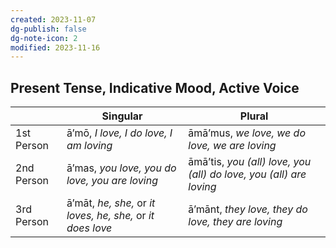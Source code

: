 ```yaml
---
created: 2023-11-07
dg-publish: false
dg-note-icon: 2
modified: 2023-11-16
---
```


## Present Tense, Indicative Mood, Active Voice

|  | Singular | Plural |
|---|---|---|
| 1st Person | ā’mō, *I love, I do love, I am loving* | āmā’mus, *we love, we do love, we are loving* |
| 2nd Person | ā’mas, *you love, you do love, you are loving* | āmā’tis, *you (all) love, you (all) do love, you (all) are loving* |
| 3rd Person | ā’māt, *he, she,* or *it loves, he, she,* or *it does love* | ā’mānt, *they love, they do love, they are loving* |
